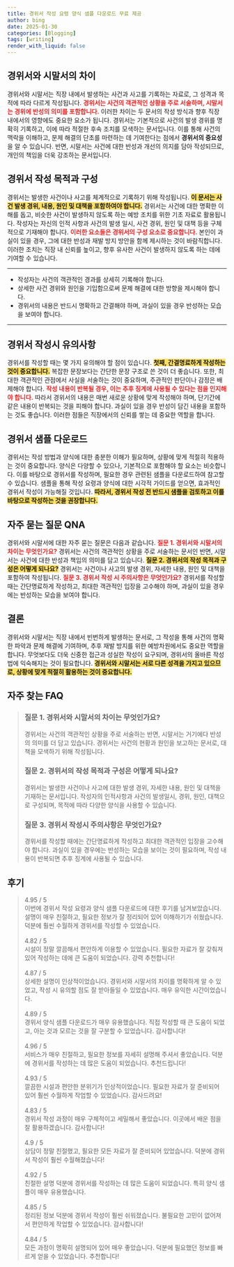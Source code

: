 ```yaml
---
title: 경위서 작성 요령 양식 샘플 다운로드 무료 제공
author: bing
date: 2025-01-30
categories: [Blogging]
tags: [writing]
render_with_liquid: false
---
```



<h2 id='경위서와 시말서의 차이'>경위서와 시말서의 차이</h2>

<p>경위서와 시말서는 직장 내에서 발생하는 사건과 사고를 기록하는 자료로, 그 성격과 목적에 따라 다르게 작성됩니다. <b><span style="color: #ee2323;">경위서는 사건의 객관적인 상황을 주로 서술하며, 시말서는 경위에 반성의 의미를 포함합니다.</span></b> 이러한 차이는 두 문서의 작성 방식과 향후 직장 내에서의 영향에도 중요한 요소가 됩니다. 경위서는 기본적으로 사건의 발생 경위를 명확히 기록하고, 이에 따라 적절한 후속 조치를 모색하는 문서입니다. 이를 통해 사건의 맥락을 이해하고, 문제 해결의 단초를 마련하는 데 기여한다는 점에서 <b>경위서의 중요성</b>을 알 수 있습니다. 반면, 시말서는 사건에 대한 반성과 개선의 의지를 담아 작성되므로, 개인의 책임을 더욱 강조하는 문서입니다.</p>

<h2 id='경위서 작성 목적과 구성'>경위서 작성 목적과 구성</h2>

<p>경위서는 발생한 사건이나 사고를 체계적으로 기록하기 위해 작성됩니다. <b><span style="background-color: #ffe066;">이 문서는 사건 발생 경위, 내용, 원인 및 대책을 포함하여야 합니다.</span></b> 경위서는 사건에 대한 명확한 이해를 돕고, 비슷한 사건이 발생하지 않도록 하는 예방 조치를 위한 기초 자료로 활용됩니다. 작성자는 자신의 인적 사항과 사건의 발생 일시, 사건 경위, 원인 및 대책 등을 구체적으로 기재해야 합니다. <b><span style="color: #ee2323;">이러한 요소들은 경위서의 구성 요소로 중요합니다.</span></b> 본인이 과실이 있을 경우, 그에 대한 반성과 재발 방지 방안을 함께 제시하는 것이 바람직합니다. 이러한 조치는 직장 내 신뢰를 높이고, 향후 유사한 사건이 발생하지 않도록 하는 데에 기여할 수 있습니다.</p>

<hr />

<ul>
    <li>작성자는 사건의 객관적인 경과를 상세히 기록해야 합니다.</li>
    <li>상세한 사건 경위와 원인을 기입함으로써 문제 해결에 대한 방향을 제시해야 합니다.</li>
    <li>경위서의 내용은 반드시 명확하고 간결해야 하며, 과실이 있을 경우 반성하는 모습을 보여야 합니다.</li>
</ul>

<hr />

<h2 id='경위서 작성시 유의사항'>경위서 작성시 유의사항</h2>

<p>경위서를 작성할 때는 몇 가지 유의해야 할 점이 있습니다. <b><span style="background-color: #ffe066;">첫째, 간결명료하게 작성하는 것이 중요합니다.</span></b> 복잡한 문장보다는 간단한 문장 구조로 쓴 것이 더 좋습니다. 또한, 최대한 객관적인 관점에서 사실을 서술하는 것이 중요하며, 주관적인 판단이나 감정은 배제해야 합니다. <b><span style="color: #ee2323;">작성 내용이 반복될 경우, 이는 추후 징계에 사용될 수 있다는 점을 인지해야 합니다.</span></b> 따라서 경위서의 내용은 매번 새로운 상황에 맞게 작성해야 하며, 단기간에 같은 내용이 반복되는 것을 피해야 합니다. 과실이 있을 경우 반성이 담긴 내용을 포함하는 것도 좋습니다. 이러한 점들은 직장에서의 신뢰를 쌓는 데 중요한 역할을 합니다.</p>

<h2 id='경위서 샘플 다운로드'>경위서 샘플 다운로드</h2>

<p>경위서는 작성 방법과 양식에 대한 충분한 이해가 필요하며, 상황에 맞게 적절히 적용하는 것이 중요합니다. 양식은 다양할 수 있으나, 기본적으로 포함해야 할 요소는 비슷합니다. 이를 바탕으로 경위서를 작성하며, 필요한 경우 관련된 샘플을 다운로드하여 참고할 수 있습니다. 샘플을 통해 작성 요령과 양식에 대한 시각적 가이드를 얻으면, 효과적인 경위서 작성이 가능해질 것입니다. <b><span style="background-color: #ffe066;">따라서, 경위서 작성 전 반드시 샘플을 검토하고 이를 바탕으로 작성하는 것을 권장합니다.</span></b></p>

<h2 id='자주 묻는 질문 QNA'>자주 묻는 질문 QNA</h2>

<p>경위서와 시말서에 대한 자주 묻는 질문은 다음과 같습니다. <b><span style="color: #ee2323;">질문 1. 경위서와 시말서의 차이는 무엇인가요?</span></b> 경위서는 사건의 객관적인 상황을 주로 서술하는 문서인 반면, 시말서는 사건에 대한 반성과 책임의 의미를 담고 있습니다. <b><span style="background-color: #ffe066;">질문 2. 경위서의 작성 목적과 구성은 어떻게 되나요?</span></b> 경위서는 사건이나 사고의 발생 경위, 자세한 내용, 원인 및 대책을 포함하여 작성됩니다. <b><span style="color: #ee2323;">질문 3. 경위서 작성 시 주의사항은 무엇인가요?</span></b> 경위서를 작성할 때는 간단명료하게 작성하고, 최대한 객관적인 입장을 고수해야 하며, 과실이 있을 경우에는 반성하는 모습을 보여야 합니다.</p>

<h2 id='결론'>결론</h2>

<p>경위서와 시말서는 직장 내에서 빈번하게 발생하는 문서로, 그 작성을 통해 사건의 명확한 파악과 문제 해결에 기여하며, 추후 재발 방지를 위한 예방차원에서도 중요한 역할을 합니다. 무엇보다도 더욱 신중한 접근과 성실한 작성이 요구되며, 경위서의 올바른 작성법에 익숙해지는 것이 필요합니다. <b><span style="background-color: #ffe066;">경위서와 시말서는 서로 다른 성격을 가지고 있으므로, 상황에 맞게 적절히 활용하는 것이 중요합니다.</span></b></p>


<h2 id='자주_찾는_FAQ'>자주 찾는 FAQ</h2>
<div itemscope="" itemtype="https://schema.org/FAQPage"> 
<blockquote> 
<div itemscope="" itemprop="mainEntity" itemtype="https://schema.org/Question"> 
<h3 itemprop="name">질문 1. 경위서와 시말서의 차이는 무엇인가요?</h3> 
<div itemscope="" itemprop="acceptedAnswer" itemtype="https://schema.org/Answer"> 
<span itemprop="text"> 
<p>경위서는 사건의 객관적인 상황을 주로 서술하는 반면, 시말서는 거기에다 반성의 의미를 더 담고 있습니다. 경위서는 사건의 현황과 원인을 보고하는 문서로, 대책을 모색하기 위해 작성됩니다.</p> 
</span> 
</div> 
</div> 

<div itemscope="" itemprop="mainEntity" itemtype="https://schema.org/Question"> 
<h3 itemprop="name">질문 2. 경위서의 작성 목적과 구성은 어떻게 되나요?</h3> 
<div itemscope="" itemprop="acceptedAnswer" itemtype="https://schema.org/Answer"> 
<span itemprop="text"> 
<p>경위서는 발생한 사건이나 사고에 대한 발생 경위, 자세한 내용, 원인 및 대책을 기재하는 문서입니다. 작성자의 인적사항과 사건의 발생일시, 경위, 원인, 대책으로 구성되며, 목적에 따라 다양한 양식을 사용할 수 있습니다.</p> 
</span> 
</div> 
</div> 

<div itemscope="" itemprop="mainEntity" itemtype="https://schema.org/Question"> 
<h3 itemprop="name">질문 3. 경위서 작성시 주의사항은 무엇인가요?</h3> 
<div itemscope="" itemprop="acceptedAnswer" itemtype="https://schema.org/Answer"> 
<span itemprop="text"> 
<p>경위서를 작성할 때에는 간단명료하게 작성하고 최대한 객관적인 입장을 고수해야 합니다. 과실이 있을 경우에는 반성하는 모습을 보이는 것이 필요하며, 작성 내용이 반복되면 추후 징계에 사용될 수 있습니다.</p> 
</span> 
</div> 
</div> 
</blockquote> 
</div>
<h2 id='후기'>후기</h2>
<div itemscope itemtype="https://schema.org/Product">
  <blockquote>
  <div itemprop="review" itemscope itemtype="https://schema.org/Review">
      <div itemprop="reviewRating" itemscope itemtype="https://schema.org/Rating"> <span itemprop="ratingValue">4.95</span> / <span itemprop="bestRating">5</span> </div>
      <span itemprop="reviewBody">이번에 경위서 작성 요령과 양식 샘플 다운로드에 대한 후기를 남겨보았습니다. 설명이 매우 친절하고, 필요한 정보가 잘 정리되어 있어 이해하기가 쉬웠습니다. 덕분에 훨씬 수월하게 경위서를 작성할 수 있었습니다.</span>
  </div>
  <br>
  <div itemprop="review" itemscope itemtype="https://schema.org/Review">
      <div itemprop="reviewRating" itemscope itemtype="https://schema.org/Rating"> <span itemprop="ratingValue">4.82</span> / <span itemprop="bestRating">5</span> </div>
      <span itemprop="reviewBody">시설이 정말 깔끔해서 편안하게 이용할 수 있었습니다. 필요한 자료가 잘 갖춰져 있어 작성하는 데에 큰 도움이 되었습니다. 강력 추천합니다!</span>
  </div>
  <br>
  <div itemprop="review" itemscope itemtype="https://schema.org/Review">
      <div itemprop="reviewRating" itemscope itemtype="https://schema.org/Rating"> <span itemprop="ratingValue">4.87</span> / <span itemprop="bestRating">5</span> </div>
      <span itemprop="reviewBody">상세한 설명이 인상적이었습니다. 경위서와 시말서의 차이를 명확하게 알 수 있었고, 작성 시 유의할 점도 잘 받아들일 수 있었습니다. 매우 유익한 시간이었습니다.</span>
  </div>
  <br>
  <div itemprop="review" itemscope itemtype="https://schema.org/Review">
      <div itemprop="reviewRating" itemscope itemtype="https://schema.org/Rating"> <span itemprop="ratingValue">4.89</span> / <span itemprop="bestRating">5</span> </div>
      <span itemprop="reviewBody">경위서 양식 샘플 다운로드가 매우 유용했습니다. 직접 작성할 때 큰 도움이 되었고, 아는 것과 모르는 것을 잘 구분할 수 있었습니다. 감사합니다!</span>
  </div>
  <br>
  <div itemprop="review" itemscope itemtype="https://schema.org/Review">
      <div itemprop="reviewRating" itemscope itemtype="https://schema.org/Rating"> <span itemprop="ratingValue">4.96</span> / <span itemprop="bestRating">5</span> </div>
      <span itemprop="reviewBody">서비스가 매우 친절하고, 필요한 정보를 자세히 설명해 주셔서 좋았습니다. 덕분에 경위서를 작성하는 데 많은 도움이 되었습니다. 추천드립니다!</span>
  </div>
  <br>
  <div itemprop="review" itemscope itemtype="https://schema.org/Review">
      <div itemprop="reviewRating" itemscope itemtype="https://schema.org/Rating"> <span itemprop="ratingValue">4.93</span> / <span itemprop="bestRating">5</span> </div>
      <span itemprop="reviewBody">깔끔한 시설과 편안한 분위기가 인상적이었습니다. 필요한 자료가 잘 준비되어 있어 훨씬 수월하게 작업할 수 있었습니다. 감사드려요!</span>
  </div>
  <br>
  <div itemprop="review" itemscope itemtype="https://schema.org/Review">
      <div itemprop="reviewRating" itemscope itemtype="https://schema.org/Rating"> <span itemprop="ratingValue">4.83</span> / <span itemprop="bestRating">5</span> </div>
      <span itemprop="reviewBody">경위서 작성 과정이 매우 구체적이고 세밀해서 좋았습니다. 이곳에서 배운 점을 잘 활용하겠습니다. 감사합니다!</span>
  </div>
  <br>
  <div itemprop="review" itemscope itemtype="https://schema.org/Review">
      <div itemprop="reviewRating" itemscope itemtype="https://schema.org/Rating"> <span itemprop="ratingValue">4.9</span> / <span itemprop="bestRating">5</span> </div>
      <span itemprop="reviewBody">상담이 정말 친절했고, 필요한 모든 자료가 잘 준비되어 있었습니다. 덕분에 경위서 작성이 훨씬 수월해졌습니다!</span>
  </div>
  <br>
  <div itemprop="review" itemscope itemtype="https://schema.org/Review">
      <div itemprop="reviewRating" itemscope itemtype="https://schema.org/Rating"> <span itemprop="ratingValue">4.92</span> / <span itemprop="bestRating">5</span> </div>
      <span itemprop="reviewBody">친절한 설명 덕분에 경위서를 작성하는 데 많은 도움이 되었습니다. 특히 양식 샘플이 매우 유용했습니다.</span>
  </div>
  <br>
  <div itemprop="review" itemscope itemtype="https://schema.org/Review">
      <div itemprop="reviewRating" itemscope itemtype="https://schema.org/Rating"> <span itemprop="ratingValue">4.85</span> / <span itemprop="bestRating">5</span> </div>
      <span itemprop="reviewBody">정리된 정보 덕분에 경위서 작성이 훨씬 쉬워졌습니다. 불필요한 고민이 없어져서 편안하게 작업할 수 있었습니다. 감사합니다!</span>
  </div>
  <br>
  <div itemprop="review" itemscope itemtype="https://schema.org/Review">
      <div itemprop="reviewRating" itemscope itemtype="https://schema.org/Rating"> <span itemprop="ratingValue">4.84</span> / <span itemprop="bestRating">5</span> </div>
      <span itemprop="reviewBody">모든 과정이 명확히 설명되어 있어 매우 좋았습니다. 덕분에 필요했던 정보를 빠르게 얻을 수 있었습니다. 추천합니다!</span>
  </div>
  </blockquote>
</div>
